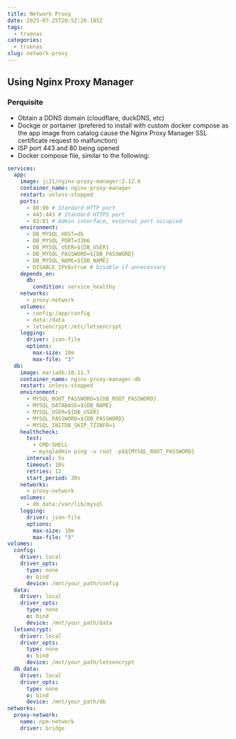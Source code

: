 ```yaml
---
title: Network Proxy
date: 2025-07-25T20:52:26.185Z
tags:
  - truenas
categories:
  - truenas
slug: network-proxy
---
```


## Using Nginx Proxy Manager

### Perquisite

- Obtain a DDNS domain (cloudflare, duckDNS, etc)
- Dockge or portainer (prefered to install with custom docker compose as the app image from catalog cause the Nginx Proxy Manager SSL certificate request to malfunction)
- ISP port 443 and 80 being opened
- Docker compose file, similar to the following:

```yaml
services:
  app:
    image: jc21/nginx-proxy-manager:2.12.6
    container_name: nginx-proxy-manager
    restart: unless-stopped
    ports:
      - 80:80 # Standard HTTP port
      - 443:443 # Standard HTTPS port
      - 83:81 # Admin interface, external port occupied
    environment:
      - DB_MYSQL_HOST=db
      - DB_MYSQL_PORT=3306
      - DB_MYSQL_USER=${DB_USER}
      - DB_MYSQL_PASSWORD=${DB_PASSWORD}
      - DB_MYSQL_NAME=${DB_NAME}
      - DISABLE_IPV6=true # Disable if unnecessary
    depends_on:
      db:
        condition: service_healthy
    networks:
      - proxy-network
    volumes:
      - config:/app/config
      - data:/data
      - letsencrypt:/etc/letsencrypt
    logging:
      driver: json-file
      options:
        max-size: 10m
        max-file: "3"
  db:
    image: mariadb:10.11.7
    container_name: nginx-proxy-manager-db
    restart: unless-stopped
    environment:
      - MYSQL_ROOT_PASSWORD=${DB_ROOT_PASSWORD}
      - MYSQL_DATABASE=${DB_NAME}
      - MYSQL_USER=${DB_USER}
      - MYSQL_PASSWORD=${DB_PASSWORD}
      - MYSQL_INITDB_SKIP_TZINFO=1
    healthcheck:
      test:
        - CMD-SHELL
        - mysqladmin ping -u root -p$${MYSQL_ROOT_PASSWORD}
      interval: 5s
      timeout: 10s
      retries: 12
      start_period: 30s
    networks:
      - proxy-network
    volumes:
      - db_data:/var/lib/mysql
    logging:
      driver: json-file
      options:
        max-size: 10m
        max-file: "3"
volumes:
  config:
    driver: local
    driver_opts:
      type: none
      o: bind
      device: /mnt/your_path/config
  data:
    driver: local
    driver_opts:
      type: none
      o: bind
      device: /mnt/your_path/data
  letsencrypt:
    driver: local
    driver_opts:
      type: none
      o: bind
      device: /mnt/your_path/letsencrypt
  db_data:
    driver: local
    driver_opts:
      type: none
      o: bind
      device: /mnt/your_path/db
networks:
  proxy-network:
    name: npm-network
    driver: bridge
```
